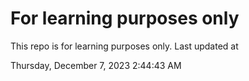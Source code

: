 # For learning purposes only
This repo is for learning purposes only.
Last updated at

Thursday, December 7, 2023 2:44:43 AM

